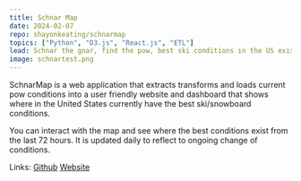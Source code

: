 ```yaml
---
title: Schnar Map
date: 2024-02-07
repo: shayonkeating/schnarmap
topics: ["Python", "D3.js", "React.js", "ETL"]
lead: Schnar the gnar, find the pow, best ski conditions in the US exist here
image: schnartest.png
---
```


SchnarMap is a web application that extracts transforms and loads current pow
conditions into a user friendly website and dashboard that shows where in the
United States currently have the best ski/snowboard conditions.

You can interact with the map and see where the best conditions exist from the
last 72 hours. It is updated daily to reflect to ongoing change of conditions.

Links: [Github](https://github.com/shayonkeating/schnarmap)
[Website](https://schnarmap.vercel.app)
